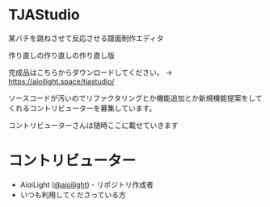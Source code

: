 # TJAStudio
某バチを跳ねさせて反応させる譜面制作エディタ

作り直しの作り直しの作り直し版

完成品はこちらからダウンロードしてください。 → https://aioilight.space/tjastudio/

ソースコードが汚いのでリファクタリングとか機能追加とか新規機能提案をしてくれるコントリビューターを募集しています。

コントリビューターさんは随時ここに載せていきます

# コントリビューター

- AioiLight ([@aioilight](https://twitter.com/aioilight)) - リポジトリ作成者
- いつも利用してくださっている方
